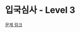 # 입국심사 - Level 3

[문제 링크](https://school.programmers.co.kr/learn/courses/30/lessons/43238?language=kotlin)
